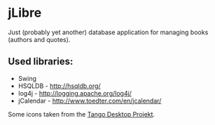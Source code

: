 # jLibre
Just (probably yet another) database application for managing books (authors and quotes).

## Used libraries:

* Swing
* HSQLDB - http://hsqldb.org/
* log4j - http://logging.apache.org/log4j/
* jCalendar - http://www.toedter.com/en/jcalendar/

Some icons taken from the [Tango Desktop Projekt](http://tango.freedesktop.org/Tango_Desktop_Project).
